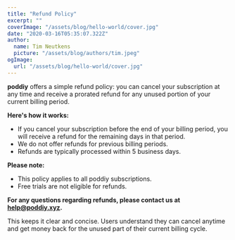 ```yaml
---
title: "Refund Policy"
excerpt: ""
coverImage: "/assets/blog/hello-world/cover.jpg"
date: "2020-03-16T05:35:07.322Z"
author:
  name: Tim Neutkens
  picture: "/assets/blog/authors/tim.jpeg"
ogImage:
  url: "/assets/blog/hello-world/cover.jpg"
---
```


**poddiy** offers a simple refund policy: you can cancel your subscription at any time and receive a prorated refund for any unused portion of your current billing period.

**Here's how it works:**

* If you cancel your subscription before the end of your billing period, you will receive a refund for the remaining days in that period.
* We do not offer refunds for previous billing periods.
* Refunds are typically processed within 5 business days.

**Please note:**

* This policy applies to all poddiy subscriptions.
* Free trials are not eligible for refunds.

**For any questions regarding refunds, please contact us at [help@poddiy.xyz](mailto:help@poddiy.xyz).**

This keeps it clear and concise. Users understand they can cancel anytime and get money back for the unused part of their current billing cycle.